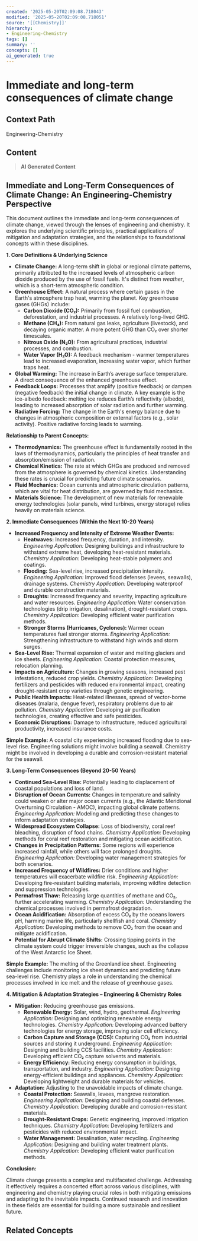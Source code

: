 ```yaml
---
created: '2025-05-20T02:09:08.718043'
modified: '2025-05-20T02:09:08.718051'
source: '[[Chemistry]]'
hierarchy:
- Engineering-Chemistry
tags: []
summary: ''
concepts: []
ai_generated: true
---
```


# Immediate and long-term consequences of climate change

## Context Path
Engineering-Chemistry

## Content
> **AI Generated Content**
## Immediate and Long-Term Consequences of Climate Change: An Engineering-Chemistry Perspective

This document outlines the immediate and long-term consequences of climate change, viewed through the lenses of engineering and chemistry. It explores the underlying scientific principles, practical applications of mitigation and adaptation strategies, and the relationships to foundational concepts within these disciplines.

**1. Core Definitions & Underlying Science**

* **Climate Change:**  A long-term shift in global or regional climate patterns, primarily attributed to the increased levels of atmospheric carbon dioxide produced by the use of fossil fuels. It's distinct from *weather*, which is a short-term atmospheric condition.
* **Greenhouse Effect:** A natural process where certain gases in the Earth's atmosphere trap heat, warming the planet.  Key greenhouse gases (GHGs) include:
    * **Carbon Dioxide (CO₂):** Primarily from fossil fuel combustion, deforestation, and industrial processes.  A relatively long-lived GHG.
    * **Methane (CH₄):**  From natural gas leaks, agriculture (livestock), and decaying organic matter.  A more potent GHG than CO₂ over shorter timescales.
    * **Nitrous Oxide (N₂O):** From agricultural practices, industrial processes, and combustion.
    * **Water Vapor (H₂O):**  A feedback mechanism - warmer temperatures lead to increased evaporation, increasing water vapor, which further traps heat.
* **Global Warming:** The increase in Earth’s average surface temperature. A direct consequence of the enhanced greenhouse effect.
* **Feedback Loops:** Processes that amplify (positive feedback) or dampen (negative feedback) the initial change in climate.  A key example is the ice-albedo feedback: melting ice reduces Earth’s reflectivity (albedo), leading to increased absorption of solar radiation and further warming.
* **Radiative Forcing:**  The change in the Earth's energy balance due to changes in atmospheric composition or external factors (e.g., solar activity). Positive radiative forcing leads to warming.

**Relationship to Parent Concepts:**

* **Thermodynamics:** The greenhouse effect is fundamentally rooted in the laws of thermodynamics, particularly the principles of heat transfer and absorption/emission of radiation.
* **Chemical Kinetics:**  The rate at which GHGs are produced and removed from the atmosphere is governed by chemical kinetics. Understanding these rates is crucial for predicting future climate scenarios.
* **Fluid Mechanics:**  Ocean currents and atmospheric circulation patterns, which are vital for heat distribution, are governed by fluid mechanics.
* **Materials Science:**  The development of new materials for renewable energy technologies (solar panels, wind turbines, energy storage) relies heavily on materials science.

**2. Immediate Consequences (Within the Next 10-20 Years)**

* **Increased Frequency and Intensity of Extreme Weather Events:**
    * **Heatwaves:**  Increased frequency, duration, and intensity.  *Engineering Application:*  Designing buildings and infrastructure to withstand extreme heat, developing heat-resistant materials.  *Chemistry Application:*  Developing heat-stable polymers and coatings.
    * **Flooding:**  Sea-level rise, increased precipitation intensity. *Engineering Application:*  Improved flood defenses (levees, seawalls), drainage systems. *Chemistry Application:*  Developing waterproof and durable construction materials.
    * **Droughts:**  Increased frequency and severity, impacting agriculture and water resources. *Engineering Application:*  Water conservation technologies (drip irrigation, desalination), drought-resistant crops. *Chemistry Application:*  Developing efficient water purification methods.
    * **Stronger Storms (Hurricanes, Cyclones):**  Warmer ocean temperatures fuel stronger storms. *Engineering Application:*  Strengthening infrastructure to withstand high winds and storm surges.
* **Sea-Level Rise:**  Thermal expansion of water and melting glaciers and ice sheets. *Engineering Application:*  Coastal protection measures, relocation planning.
* **Impacts on Agriculture:**  Changes in growing seasons, increased pest infestations, reduced crop yields. *Chemistry Application:*  Developing fertilizers and pesticides with reduced environmental impact, creating drought-resistant crop varieties through genetic engineering.
* **Public Health Impacts:**  Heat-related illnesses, spread of vector-borne diseases (malaria, dengue fever), respiratory problems due to air pollution. *Chemistry Application:* Developing air purification technologies, creating effective and safe pesticides.
* **Economic Disruptions:** Damage to infrastructure, reduced agricultural productivity, increased insurance costs.

**Simple Example:**  A coastal city experiencing increased flooding due to sea-level rise. Engineering solutions might involve building a seawall. Chemistry might be involved in developing a durable and corrosion-resistant material for the seawall.

**3. Long-Term Consequences (Beyond 20-50 Years)**

* **Continued Sea-Level Rise:**  Potentially leading to displacement of coastal populations and loss of land.
* **Disruption of Ocean Currents:**  Changes in temperature and salinity could weaken or alter major ocean currents (e.g., the Atlantic Meridional Overturning Circulation - AMOC), impacting global climate patterns. *Engineering Application:*  Modeling and predicting these changes to inform adaptation strategies.
* **Widespread Ecosystem Collapse:**  Loss of biodiversity, coral reef bleaching, disruption of food chains. *Chemistry Application:*  Developing methods for coral reef restoration and mitigating ocean acidification.
* **Changes in Precipitation Patterns:**  Some regions will experience increased rainfall, while others will face prolonged droughts. *Engineering Application:*  Developing water management strategies for both scenarios.
* **Increased Frequency of Wildfires:**  Drier conditions and higher temperatures will exacerbate wildfire risk. *Engineering Application:*  Developing fire-resistant building materials, improving wildfire detection and suppression technologies.
* **Permafrost Thaw:**  Releasing large quantities of methane and CO₂, further accelerating warming. *Chemistry Application:*  Understanding the chemical processes involved in permafrost degradation.
* **Ocean Acidification:**  Absorption of excess CO₂ by the oceans lowers pH, harming marine life, particularly shellfish and coral. *Chemistry Application:*  Developing methods to remove CO₂ from the ocean and mitigate acidification.
* **Potential for Abrupt Climate Shifts:**  Crossing tipping points in the climate system could trigger irreversible changes, such as the collapse of the West Antarctic Ice Sheet.

**Simple Example:**  The melting of the Greenland ice sheet.  Engineering challenges include monitoring ice sheet dynamics and predicting future sea-level rise. Chemistry plays a role in understanding the chemical processes involved in ice melt and the release of greenhouse gases.

**4. Mitigation & Adaptation Strategies – Engineering & Chemistry Roles**

* **Mitigation:** Reducing greenhouse gas emissions.
    * **Renewable Energy:**  Solar, wind, hydro, geothermal. *Engineering Application:* Designing and optimizing renewable energy technologies. *Chemistry Application:* Developing advanced battery technologies for energy storage, improving solar cell efficiency.
    * **Carbon Capture and Storage (CCS):** Capturing CO₂ from industrial sources and storing it underground. *Engineering Application:* Designing and building CCS facilities. *Chemistry Application:* Developing efficient CO₂ capture solvents and materials.
    * **Energy Efficiency:** Reducing energy consumption in buildings, transportation, and industry. *Engineering Application:* Designing energy-efficient buildings and appliances. *Chemistry Application:* Developing lightweight and durable materials for vehicles.
* **Adaptation:** Adjusting to the unavoidable impacts of climate change.
    * **Coastal Protection:**  Seawalls, levees, mangrove restoration. *Engineering Application:* Designing and building coastal defenses. *Chemistry Application:* Developing durable and corrosion-resistant materials.
    * **Drought-Resistant Crops:**  Genetic engineering, improved irrigation techniques. *Chemistry Application:* Developing fertilizers and pesticides with reduced environmental impact.
    * **Water Management:**  Desalination, water recycling. *Engineering Application:* Designing and building water treatment plants. *Chemistry Application:* Developing efficient water purification methods.



**Conclusion:**

Climate change presents a complex and multifaceted challenge. Addressing it effectively requires a concerted effort across various disciplines, with engineering and chemistry playing crucial roles in both mitigating emissions and adapting to the inevitable impacts.  Continued research and innovation in these fields are essential for building a more sustainable and resilient future.

## Related Concepts
